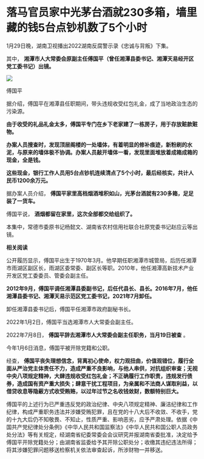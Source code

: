 # 落马官员家中光茅台酒就230多箱，墙里藏的钱5台点钞机数了5个小时

1月29日晚，湖南卫视播出2022湖南反腐警示录《忠诚与背叛》下集。

其中， **湘潭市人大常委会原副主任傅国平（曾任湘潭县委书记、湘潭天易经开区党工委书记）出镜。**

![](https://inews.gtimg.com/newsapp_bt/0/15633050112/1000)

傅国平

据介绍，傅国平在湘潭县任职期间，带头违规收受红包礼金，成了当地政治生态的污染源。

**由于收受的礼品礼金太多，傅国平专门在乡下老家建了一栋房子，用于存放赃款赃物。**

**办案人员搜查时，发现顶层阁楼的一处墙体，有着明显的修补痕迹，新粉刷的水泥，与原来的墙体极不协调。办案人员敲开墙体一看，发现里面堆放着成箱成箱的现金，全是钱。**

**这些现金，银行工作人员用5台点钞机连续清点了5个小时，最后经核实，共计人民币1200余万元。**

据办案人员介绍， **傅国平家里高档烟酒堆积如山，光茅台酒就有230多箱，足足装了一货车。**

傅国平说， **酒烟都留在家里，这次全部都交给组织了。**

本集中，常德市委原书记杨懿文、湖南省农村信用社联合社原党委书记赵应云等出镜。

**相关阅读**

公开履历显示，傅国平出生于1970年3月。他早期任职湘潭市城管局，后历任湘潭市雨湖区副区长，雨湖区委常委、副区长等职。2010年，他任湘潭高新技术产业开发区党工委委员、管委会副主任。

**2012年9月，傅国平调任湘潭县委副书记，后任代县长、县长。2016年7月，他任湘潭县委书记、湘潭天易示范区党工委书记，2021年7月卸任。**

卸任湘潭县委书记后，傅国平任湘潭市政府副秘书长。

2022年1月2日，傅国平当选湘潭市人大常委会副主任。

2022年7月8日， **傅国平辞去湘潭市人大常委会副主任职务，当月19日被查** 。

今年1月6日消息，傅国平被开除党籍和公职。

经查，
**傅国平丧失理想信念，背离初心使命，权力观扭曲，价值观错位，履行全面从严治党主体责任不力，造成严重不良影响，与他人串供，对抗组织审查；无视中央八项规定精神，大肆违规收受红包礼金；不正确履行工作职责，违规发行债券，造成国有资产重大损失；肆意干扰工程项目，为亲属和不法商人谋取利益，以借贷收息等隐蔽方式收受贿赂，以过年过节之名收钱敛财，数额特别巨大。**

傅国平的上述行为已严重违反党的政治纪律、中央八项规定精神、廉洁纪律和工作纪律，构成严重职务违法并涉嫌受贿犯罪，且在党的十八大后不收敛、不收手，党的十九大后仍不知敬畏、不知止，性质严重、影响恶劣，应予严肃处理。依据《中国共产党纪律处分条例》《中华人民共和国监察法》《中华人民共和国公职人员政务处分法》等有关规定，经湖南省纪委常委会会议研究并报湖南省委批准，决定给予傅国平开除党籍处分；由湖南省监委给予其开除公职处分；收缴其违纪违法所得；将其涉嫌犯罪问题移送检察机关依法审查起诉，所涉财物一并移送。

